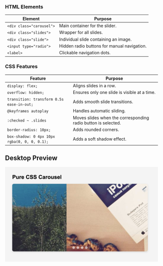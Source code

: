 ### **HTML Elements**
| Element | Purpose |
|---------|---------|
| `<div class="carousel">` | Main container for the slider. |
| `<div class="slides">` | Wrapper for all slides. |
| `<div class="slide">` | Individual slide containing an image. |
| `<input type="radio">` | Hidden radio buttons for manual navigation. |
| `<label>` | Clickable navigation dots. |

### **CSS Features**
| Feature | Purpose |
|---------|---------|
| `display: flex;` | Aligns slides in a row. |
| `overflow: hidden;` | Ensures only one slide is visible at a time. |
| `transition: transform 0.5s ease-in-out;` | Adds smooth slide transitions. |
| `@keyframes autoplay` | Handles automatic sliding. |
| `:checked ~ .slides` | Moves slides when the corresponding radio button is selected. |
| `border-radius: 10px;` | Adds rounded corners. |
| `box-shadow: 0 4px 10px rgba(0, 0, 0, 0.1);` | Adds a soft shadow effect. |

## Desktop Preview
![Portfolio Website Preview](assets/desktop-view.png)